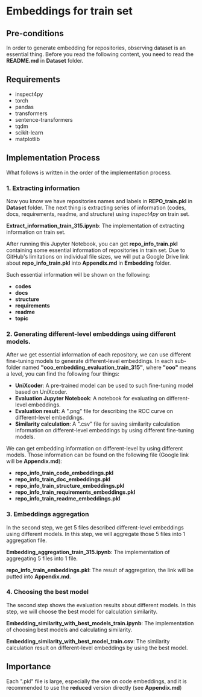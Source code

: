 # Embeddings for train set

## Pre-conditions
In order to generate embedding for repositories, observing dataset is an essential thing.
Before you read the following content, you need to read the **README.md** in **Dataset** folder.

## Requirements
* inspect4py
* torch
* pandas
* transformers
* sentence-transformers
* tqdm
* scikit-learn
* matplotlib

## Implementation Process
What follows is written in the order of the implementation process.
### 1. Extracting information
Now you know we have repositories names and labels in **REPO_train.pkl** in **Dataset** folder.
The next thing is extracting series of information (codes, docs, requirements, readme, and structure) using _inspect4py_ on train set.

**Extract_information_train_315.ipynb**: The implementation of extracting information on train set.

After running this Jupyter Notebook, you can get **repo_info_train.pkl** containing some essential information of repositories in train set.
Due to GitHub's limitations on individual file sizes, we will put a Google Drive link about **repo_info_train.pkl** into **Appendix.md** in **Embedding** folder.

Such essential information will be shown on the following:
* **codes**
* **docs**
* **structure**
* **requirements**
* **readme**
* **topic**

### 2. Generating different-level embeddings using different models.
After we get essential information of each repository, we can use different fine-tuning models to generate different-level embeddings.
In each sub-folder named **"ooo_embedding_evaluation_train_315"**, where **"ooo"** means a level, you can find the following four things:
* **UniXcoder**: A pre-trained model can be used to such fine-tuning model based on UniXcoder.
* **Evaluation Jupyter Notebook**: A notebook for evaluating on different-level embeddings.
* **Evaluation result**: A ".png" file for describing the ROC curve on different-level embeddings.
* **Similarity calculation**: A ".csv" file for saving similarity calculation information on different-level embeddings by using different fine-tuning models.

We can get embedding information on different-level by using different models. Those information can be found on the following file (Google link will be **Appendix.md**):
* **repo_info_train_code_embeddings.pkl**
* **repo_info_train_doc_embeddings.pkl**
* **repo_info_train_structure_embeddings.pkl**
* **repo_info_train_requirements_embeddings.pkl**
* **repo_info_train_readme_embeddings.pkl**

### 3. Embeddings aggregation
In the second step, we get 5 files described different-level embeddings using different models.
In this step, we will aggregate those 5 files into 1 aggregation file.

**Embedding_aggregation_train_315.ipynb**: The implementation of aggregating 5 files into 1 file.

**repo_info_train_embeddings.pkl**: The result of aggregation, the link will be putted into **Appendix.md**.

### 4. Choosing the best model
The second step shows the evaluation results about different models. 
In this step, we will choose the best model for calculation similarity.

**Embedding_similarity_with_best_models_train.ipynb**: The implementation of choosing best models and calculating similarity.

**Embedding_similarity_with_best_model_train.csv**: The similarity calculation result on different-level embeddings by using the best model.

## Importance
Each ".pkl" file is large, especially the one on code embeddings, and it is recommended to use the **reduced** version directly (see **Appendix.md**)
